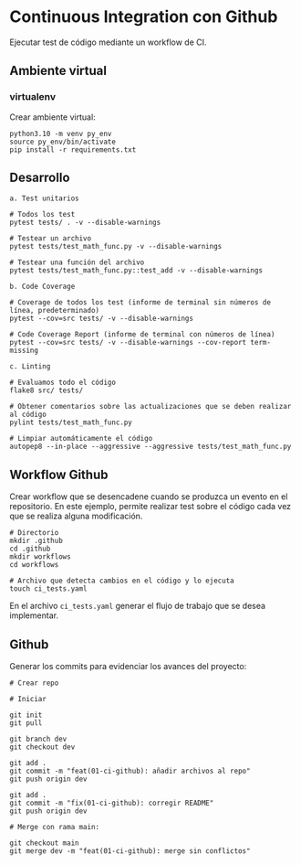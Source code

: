 # **Continuous Integration con Github**

Ejecutar test de código mediante un workflow de CI.

## **Ambiente virtual**

### virtualenv

Crear ambiente virtual:

```ssh
python3.10 -m venv py_env
source py_env/bin/activate
pip install -r requirements.txt
```

## **Desarrollo**

    a. Test unitarios

```ssh
# Todos los test
pytest tests/ . -v --disable-warnings

# Testear un archivo
pytest tests/test_math_func.py -v --disable-warnings

# Testear una función del archivo
pytest tests/test_math_func.py::test_add -v --disable-warnings
```

    b. Code Coverage

```ssh
# Coverage de todos los test (informe de terminal sin números de línea, predeterminado)
pytest --cov=src tests/ -v --disable-warnings

# Code Coverage Report (informe de terminal con números de línea)
pytest --cov=src tests/ -v --disable-warnings --cov-report term-missing
```

    c. Linting

```ssh
# Evaluamos todo el código
flake8 src/ tests/

# Obtener comentarios sobre las actualizaciones que se deben realizar al código
pylint tests/test_math_func.py

# Limpiar automáticamente el código
autopep8 --in-place --aggressive --aggressive tests/test_math_func.py
```

## **Workflow Github**

Crear workflow que se desencadene cuando se produzca un evento en el repositorio. En este ejemplo, permite realizar test sobre el código cada vez que se realiza alguna modificación.

```ssh
# Directorio
mkdir .github
cd .github
mkdir workflows
cd workflows

# Archivo que detecta cambios en el código y lo ejecuta
touch ci_tests.yaml
```

En el archivo `ci_tests.yaml` generar el flujo de trabajo que se desea implementar.

## **Github**

Generar los commits para evidenciar los avances del proyecto:

```ssh
# Crear repo

# Iniciar

git init
git pull

git branch dev
git checkout dev

git add .
git commit -m "feat(01-ci-github): añadir archivos al repo"
git push origin dev

git add .
git commit -m "fix(01-ci-github): corregir README"
git push origin dev

# Merge con rama main:

git checkout main
git merge dev -m "feat(01-ci-github): merge sin conflictos"
```